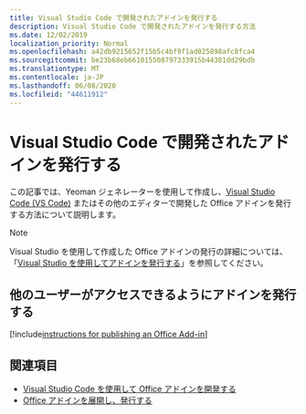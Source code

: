 ```yaml
---
title: Visual Studio Code で開発されたアドインを発行する
description: Visual Studio Code で開発されたアドインを発行する方法
ms.date: 12/02/2019
localization_priority: Normal
ms.openlocfilehash: a42db9215652f15b5c4bf9f1ad025898afc8fca4
ms.sourcegitcommit: be23b68eb661015508797333915b44381dd29bdb
ms.translationtype: MT
ms.contentlocale: ja-JP
ms.lasthandoff: 06/08/2020
ms.locfileid: "44611912"
---
```

# <a name="publish-an-add-in-developed-with-visual-studio-code"></a>Visual Studio Code で開発されたアドインを発行する

この記事では、Yeoman ジェネレーターを使用して作成し、[Visual Studio Code (VS Code)](https://code.visualstudio.com) またはその他のエディターで開発した Office アドインを発行する方法について説明します。

> [!NOTE]
> Visual Studio を使用して作成した Office アドインの発行の詳細については、「[Visual Studio を使用してアドインを発行する](package-your-add-in-using-visual-studio.md)」を参照してください。

## <a name="publishing-an-add-in-for-other-users-to-access"></a>他のユーザーがアクセスできるようにアドインを発行する

[!include[instructions for publishing an Office Add-in](../includes/publish-add-in.md)]

## <a name="see-also"></a>関連項目

- [Visual Studio Code を使用して Office アドインを開発する](../develop/develop-add-ins-vscode.md)
- [Office アドインを展開し、発行する](../publish/publish.md)